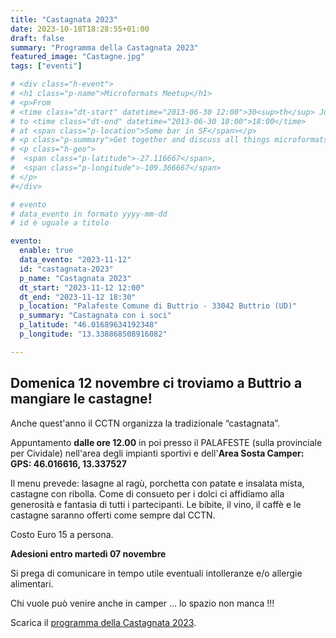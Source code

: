 ```yaml
---
title: "Castagnata 2023"
date: 2023-10-18T18:28:55+01:00
draft: false
summary: "Programma della Castagnata 2023"
featured_image: "Castagne.jpg"
tags: ["eventi"]

# <div class="h-event">
# <h1 class="p-name">Microformats Meetup</h1>
# <p>From 
# <time class="dt-start" datetime="2013-06-30 12:00">30<sup>th</sup> June 2013, 12:00</time>
# to <time class="dt-end" datetime="2013-06-30 18:00">18:00</time>
# at <span class="p-location">Some bar in SF</span></p>
# <p class="p-summary">Get together and discuss all things microformats-related.</p>
# <p class="h-geo">
#  <span class="p-latitude">-27.116667</span>,
#  <span class="p-longitude">-109.366667</span>
# </p>
#</div>

# evento 
# data_evento in formato yyyy-mm-dd
# id è uguale a titolo

evento:
  enable: true
  data_evento: "2023-11-12"
  id: "castagnata-2023"
  p_name: "Castagnata 2023"
  dt_start: "2023-11-12 12:00"
  dt_end: "2023-11-12 18:30"
  p_location: "Palafeste Comune di Buttrio - 33042 Buttrio (UD)"
  p_summary: "Castagnata con i soci"
  p_latitude: "46.01689634192348"
  p_longitude: "13.338868508916082"

---
```


## Domenica 12 novembre ci troviamo a Buttrio a mangiare le castagne!

Anche quest'anno il CCTN organizza la tradizionale “castagnata”.

Appuntamento **dalle ore 12.00** in poi presso il PALAFESTE (sulla provinciale per Cividale) nell'area degli impianti sportivi e dell'**Area Sosta Camper: GPS: 46.016616, 13.337527**


Il menu prevede:
lasagne al ragù, porchetta con patate e insalata mista, castagne con ribolla.
Come di consueto per i dolci ci affidiamo alla generosità e fantasia di tutti i partecipanti.
Le bibite, il vino, il caffè e le castagne saranno offerti come sempre dal CCTN.

Costo Euro 15 a persona.

**Adesioni entro martedì 07 novembre**


Si prega di comunicare in tempo utile eventuali intolleranze e/o allergie alimentari.

Chi vuole può venire anche in camper ... lo spazio non manca !!!

Scarica il [programma della Castagnata 2023](Castagnata-2023.pdf).

